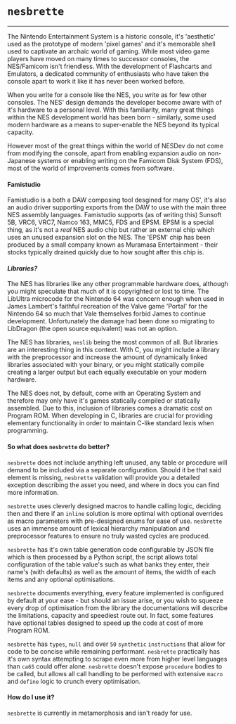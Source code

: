 # `nesbrette`
---
The Nintendo Entertainment System is a historic console, it's 'aesthetic' used as the prototype of modern 'pixel games' and it's memorable shell used to captivate an archaic world of gaming. While most video game players have moved on many times to successor consoles, the NES/Famicom isn't friendless. With the development of Flashcarts and Emulators, a dedicated community of enthusiasts who have taken the console apart to work it like it has never been worked before.

When you write for a console like the NES, you write as for few other consoles. The NES' design demands the developer become aware with of it's hardware to a personal level. With this familiarity, many great things within the NES development world has been born - similarly, some used modern hardware as a means to super-enable the NES beyond its typical capacity.

However most of the great things within the world of NESDev do not come from modifying the console, apart from enabling expansion audio on non-Japanese systems or enabling writing on the Famicom Disk System (FDS), most of the world of improvements comes from software.

#### Famistudio

Famistudio is a both a DAW composing tool desgined for many OS', it's also an audio driver supporting exports from the DAW to use with the main three NES assembly languages. Famistudio supports (as of writing this) Sunsoft 5B, VRC6, VRC7, Namco 163, MMC5, FDS and EPSM. EPSM is a special thing, as it's not a *real* NES audio chip but rather an external chip which uses an unused expansion slot on the NES. The 'EPSM' chip has been produced by a small company known as Muramasa Entertainment - their stocks typically drained quickly due to how sought after this chip is. 

#### *Libraries?*

The NES has libraries like any other programmable hardware does, although you might speculate that much of it is copyrighted or lost to time. The LibUltra microcode for the Nintendo 64 was concern enough when used in James Lambert's faithful recreation of the Valve game 'Portal' for the Nintendo 64 so much that Vale themselves forbid James to continue development. Unfortunately the damage had been done so migrating to LibDragon (the open source equivalent) was not an option.

The NES has libraries, `neslib` being the most common of all. But libraries are an interesting thing in this context. With C, you might include a library with the preprocessor and increase the amount of dynamically linked libraries associated with your binary, or you might statically compile creating a larger output but each equally executable on your modern hardware.

The NES does not, by default, come with an Operating System and therefore may only have it's games statically compiled or statically assembled. Due to this, inclusion of libraries comes a dramatic cost on Program ROM. When developing in C, libraries are crucial for providing elementary functionality in order to maintain C-like standard lexis when programming.

#### So what does `nesbrette` do better?

`nesbrette` does not include anything left unused, any table or procedure will demand to be included via a separate configuration. Should it be that said element is missing, `nesbrette` validation will provide you a detailed exception describing the asset you need, and where in docs you can find more information.

`nesbrette` uses cleverly designed macros to handle calling logic, deciding then and there if an `inline` solution is more optimal with optional overrides as macro parameters with pre-designed enums for ease of use. `nesbrette` uses an immense amount of lexical hierarchy manipulation and preprocessor features to ensure no truly wasted cycles are produced.

`nesbrette` has it's own table generation code configurable by JSON file which is then processed by a Python script, the script allows total configuration of the table value's such as what banks they enter, their name's (with defaults) as well as the amount of items, the width of each items and any optional optimisations.

`nesbrette` documents everything, every feature implemented is configured by default at your ease - but should an issue arise, or you wish to squeeze every drop of optimisation from the library the documentations will describe the limitations, capacity and speediest route out. In fact, some features have optional tables designed to speed up the code at cost of more Program ROM.

`nesbrette` has `types`, `null` and over `50` `synthetic` `instructions` that allow for code to be concise while remaining performant. `nesbrette` practically has it's own syntax attempting to scrape even more from higher level languages than `ca65` could offer alone. `nesbrette` doesn't expose `procedure` bodies to be called, but allows all call handling to be performed with extensive `macro` and `define` logic to crunch every optimisation.
#### How do I use it?

`nesbrette` is currently in metamorphosis and isn't ready for use.
